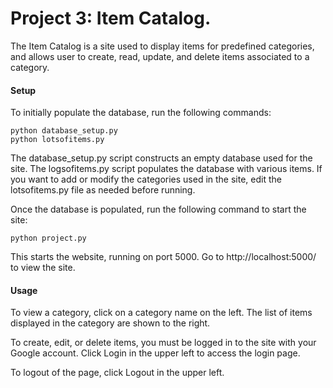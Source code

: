 # Project 3: Item Catalog.

The Item Catalog is a site used to display items for predefined categories, and allows user to create, read, update, and delete items associated to a category.

#### Setup
To initially populate the database, run the following commands:

    python database_setup.py
    python lotsofitems.py

The database_setup.py script constructs an empty database used for the site. The logsofitems.py script populates the database with various items. If you want to add or modify the categories used in the site, edit the lotsofitems.py file as needed before running.

Once the database is populated, run the following command to start the site:

    python project.py

This starts the website, running on port 5000. Go to http://localhost:5000/ to view the site.

#### Usage
To view a category, click on a category name on the left. The list of items displayed in the category are shown to the right.

To create, edit, or delete items, you must be logged in to the site with your Google account. Click Login in the upper left to access the login page.

To logout of the page, click Logout in the upper left.